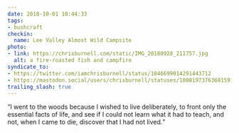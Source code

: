 ```yaml
---
date: 2018-10-01 10:44:33
tags:
- bushcraft
checkin:
  name: Lee Valley Almost Wild Campsite
photo:
- link: https://chrisburnell.com/static/IMG_20180928_211757.jpg
  alt: a fire-roasted fish and campfire
syndicate_to:
- https://twitter.com/iamchrisburnell/status/1046699014291443712
- https://mastodon.social/users/chrisburnell/statuses/100819737636815913
trailing_slash: true
---
```


<q>I went to the woods because I wished to live deliberately, to front only the essential facts of life, and see if I could not learn what it had to teach, and not, when I came to die, discover that I had not lived.</q>
